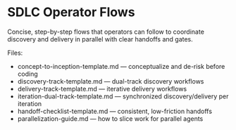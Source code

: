 # SDLC Operator Flows

Concise, step-by-step flows that operators can follow to coordinate discovery and delivery in
parallel with clear handoffs and gates.

Files:
- concept-to-inception-template.md — conceptualize and de-risk before coding
- discovery-track-template.md — dual-track discovery workflows
- delivery-track-template.md — iterative delivery workflows
- iteration-dual-track-template.md — synchronized discovery/delivery per iteration
- handoff-checklist-template.md — consistent, low-friction handoffs
- parallelization-guide.md — how to slice work for parallel agents

